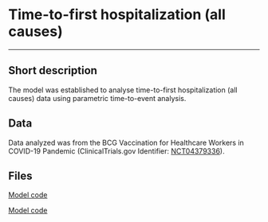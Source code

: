 # Time-to-first hospitalization (all causes)
-------------------------

## Short description

The model was established to analyse time-to-first hospitalization (all causes) data using parametric time-to-event analysis.

## Data

Data analyzed was from the BCG Vaccination for Healthcare Workers in COVID-19 Pandemic (ClinicalTrials.gov Identifier: [NCT04379336](https://clinicaltrials.gov/ct2/show/NCT04379336)).

## Files

[Model code](https://github.com/LaurynasMockeliunas/lm.github.io/blob/aca7539efe92ab7422bd837277d0b471bc7a3c34/test.md)

[Model code](../blob/test)

